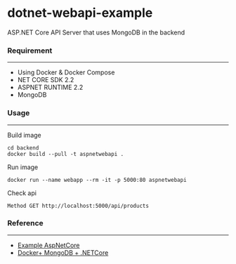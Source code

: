 # dotnet-webapi-example
ASP.NET Core API Server that uses MongoDB in the backend

### Requirement
----------------
+ Using Docker & Docker Compose
+ NET CORE SDK 2.2
+ ASPNET RUNTIME 2.2
+ MongoDB


### Usage
----------

Build image
```
cd backend
docker build --pull -t aspnetwebapi .
```

Run image
```
docker run --name webapp --rm -it -p 5000:80 aspnetwebapi
```

Check api
```
Method GET http://localhost:5000/api/products
```

### Reference
--------------
+ [Example AspNetCore](https://github.com/aspnet/AspNetCore.Docs/blob/master/aspnetcore/web-api/index/samples/2.x)
+ [Docker+ MongoDB + .NETCore](https://medium.com/@kristaps.strals/docker-mongodb-net-core-a-good-time-e21f1acb4b7b)
